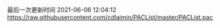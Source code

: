 最后一次更新时间 2021-06-06 12:04:12
https://raw.githubusercontent.com/cdlaimin/PACList/master/PACList.pac

